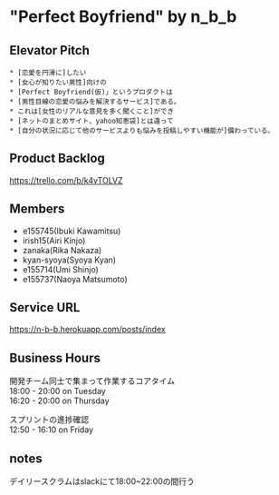 # "Perfect Boyfriend" by n_b_b

## Elevator Pitch
```
* [恋愛を円滑に]したい
* [女心が知りたい男性]向けの
* [Perfect Boyfriend(仮)」というプロダクトは
* [男性目線の恋愛の悩みを解決するサービス]である。
* これは[女性のリアルな意見を多く聞くこと]ができ
* [ネットのまとめサイト、yahoo知恵袋]とは違って
* [自分の状況に応じて他のサービスよりも悩みを投稿しやすい機能が]備わっている。
```

## Product Backlog
https://trello.com/b/k4vTOLVZ

## Members
* e155745(Ibuki Kawamitsu)
* irish15(Airi Kinjo)
* zanaka(Rika Nakaza)
* kyan-syoya(Syoya Kyan)
* e155714(Umi Shinjo)
* e155737(Naoya Matsumoto)

## Service URL
https://n-b-b.herokuapp.com/posts/index

## Business Hours
開発チーム同士で集まって作業するコアタイム  
18:00 - 20:00 on Tuesday  
16:20 - 20:00 on Thursday  

スプリントの進捗確認  
12:50 - 16:10 on Friday  

## notes
デイリースクラムはslackにて18:00~22:00の間行う
